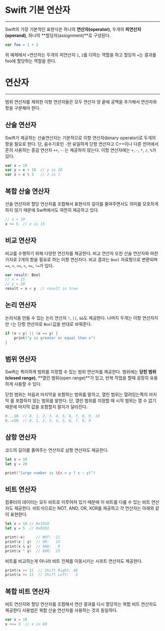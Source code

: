 # Swift 기본 연산자

---

Swift의 가장 기본적인 표현식은 하나의 **연산자(operator)**, 두개의 **피연산자(operand)**, 하나의 **할당자(assignment)**로 구성된다.

```swift
var foo = 1 + 2
```

위 예제에서 `+`연산자는 두개의 피연산자 `1`, `2`를 더하는 역할을 하고 할당자 `=`는 결과를 foo에 할당하는 역할을 한다.

# 연산자

---

범위 연산자를 제외한 이항 연산자들은 모두 연산자 양 끝에 공백을 추가해서 연산자와 항을 구분해야 한다.

## 산술 연산자

Swift가 제공하는 산술연산자는 기본적으로 이항 연산자(binary operator)로 두개의 항을 필요로 한다. 단, 음수기호인 `-`만 유일하게 단항 연산자고 C++이나 다른 언어에서 흔히 사용하는 증감 연산자 `++`, `--`는 제공하지 않는다. 이항 연산자에는 `+`, `-`, `*`, `/`, `%`가 있다.

```swift
var x = 10
var y = x + 10  // y is 20
var z = x % 3   // z is 1
```

## 복합 산술 연산자

산술 연산자와 할당 연산자를 조합해서 표현식의 길이를 줄여주면서도 의미를 모호하게 하지 않기 때문에 Swift에서도 여전히 제공하고 있다.

```swift
// x = 10
x += 5  // x is 15
```

## 비교 연산자

비교를 수행하기 위해 다양한 연산자를 제공한다. 비교 연산자 또한 산술 연산자와 마찬가지로 2개의 항을 필요로 하는 이항 연산자다. 비교 결과는 `Bool` 자료형으로 변환되며 `==`, `>`, `>=`, `<`, `<=`, `!=`가 있다.

```swift
var result: Bool
// x = 15
// y = 20
result = x < y  // result is true
```

## 논리 연산자

논리식을 만들 수 있는 논리 연산자 `!`, `||`, `&&`도 제공한다. 나머지 두개는 이항 연산자지만 `!`는 단항 연산자로 `Bool`값을 반대로 바꿔준다.

```swift
if (x < y) || (x == y) {
	print("y is greater or equal than x")
}
```

## 범위 연산자

Swift는 특이하게 범위를 지정할 수 있는 범위 연산자를 제공한다. 범위에는 **닫힌 범위(closed range)**, **열린 범위(open range)**가 있고, 반복 작업을 할때 굉장히 유용하게 사용할 수 있다.

닫힌 범위는 처음과 마지막을 포함하는 범위를 말하고, 열린 범위는 열려있는쪽의 마지막 를 포함하지 않는 범위를 말한다. 단, 열린 범위를 지정할 때 시작 범위는 열 수 없기 때문에 마지막 값을 포함할지 말지가 달라진다.

```swift
0...10  // 0, 1, 2, 3, 4, 5, 6, 7, 8, 9, 10
0..<10  // 0, 1, 2, 3, 4, 5, 6, 7, 8, 9
```

## 삼항 연산자

코드의 길이를 줄여주는 연산자로 삼항 연산자도 제공한다.

```swift
let x = 10
let y = 20

print("large number is \(x > y ? x : y)")
```

## 비트 연산자

컴퓨터의 데이터는 모두 비트로 이루어져 있기 때문에 이 비트를 다룰 수 있는 비트 연산자도 제공한다. 비트식으로는 NOT, AND, OR, XOR를 제공하고 각 연산자는 아래와 같이 표현한다.

```swift
let x = 10 // 0x1010
let y = 5  // 0x0101

print(~x)     // NOT: -11
print(x | y)  // OR:   15
print(x & y)  // AND:   0
print(x ^ y)  // XOR:  15
```

비트를 비교하는게 아니라 비트 전체를 이동시키는 시프트 연산자도 제공한다.

```swift
print(x << 2)  // Shift Right: 40
print(x >> 1)  // Shift Left:   5
```

## 복합 비트 연산자

비트 연산자와 할당 연산자를 조합해서 연산 결과를 다시 할당하는 복합 비트 연산자도 제공한다 사용법은 복합 산술 연산자를 사용하는 것과 동일하다.

```swift
var x = 10
x <<= 3  // x is 80
```